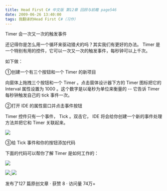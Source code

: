 ```yaml
---
title: Head First C# 中文版 第12章 回顾与前瞻 page546
date: 2009-06-26 13:40:00
tags: 我翻译的Head First C#（习作）
---
```

Timer  会一次又一次的触发事件

  

还记得你是怎么用一个循环来驱动猎犬的吗？其实我们有更好的办法。  Timer  是一个特别有用的控件，它可以一次又一次的触发事件，每秒钟可以上千次。

  

如下做：

  

①创建一个有三个按钮和一个  Timer  的新项目

  

向窗体上拖拽三个按钮和一个  Timer  。点击窗体设计器下方的  Timer  图标把它的  Interval  属性设置为  1000
。这个数字是以毫秒为单位来衡量的  \--  它告诉  Timer  每秒钟触发自己的  tick  事件一次。

  

②打开  IDE  的属性窗口并点击事件按钮

  

Timer  控件只有一个事件，  Tick  。双击它，  IDE  将会给你创建一个新的事件处理方法并把它和  Timer  关联起来。

  

![](https://p-blog.csdn.net/images/p_blog_csdn_net/cuipengfei1/EntryImages/20090626/2009-06-26_13-24-25.jpg)

③给  Tick  事件和你的按钮添加代码

  

下面的代码可以帮你了解  Timer  是如何工作的：

  

![](https://p-blog.csdn.net/images/p_blog_csdn_net/cuipengfei1/EntryImages/20090626/2009-06-26_13-30-34.jpg)



[ ![](https://profile.csdnimg.cn/5/2/5/3_cuipengfei1)
![](https://g.csdnimg.cn/static/user-reg-year/1x/11.png)
](https://blog.csdn.net/cuipengfei1)



发布了127 篇原创文章  ·  获赞 8  ·  访问量 74万+

